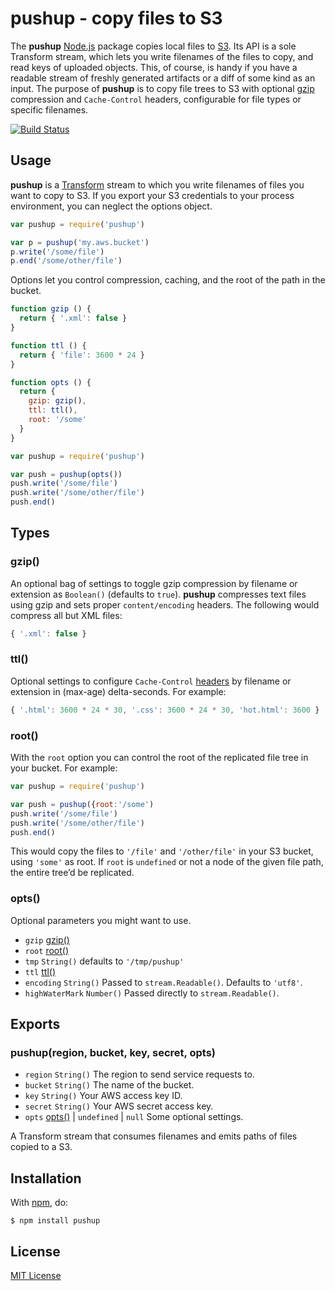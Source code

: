 # pushup - copy files to S3

The **pushup** [Node.js](http://nodejs.org/) package copies local files to [S3](http://aws.amazon.com/s3/). Its API is a sole Transform stream, which lets you write filenames of the files to copy, and read keys of uploaded objects. This, of course, is handy if you have a readable stream of freshly generated artifacts or a diff of some kind as an input. The purpose of **pushup** is to copy file trees to S3 with optional [gzip](http://www.gzip.org/) compression and `Cache-Control` headers, configurable for file types or specific filenames.

[![Build Status](https://secure.travis-ci.org/michaelnisi/pushup.svg)](http://travis-ci.org/michaelnisi/pushup)

## Usage

**pushup** is a [Transform](http://nodejs.org/api/stream.html#stream_class_stream_transform) stream to which you write filenames of files you want to copy to S3. If you export your S3 credentials to your process environment, you can neglect the options object.

```js
var pushup = require('pushup')

var p = pushup('my.aws.bucket')
p.write('/some/file')
p.end('/some/other/file')
```

Options let you control compression, caching, and the root of the path in the bucket.

```js
function gzip () {
  return { '.xml': false }
}

function ttl () {
  return { 'file': 3600 * 24 }
}

function opts () {
  return {
    gzip: gzip(),
    ttl: ttl(),
    root: '/some'
  }
}

var pushup = require('pushup')

var push = pushup(opts())
push.write('/some/file')
push.write('/some/other/file')
push.end()
```

## Types

### gzip()

An optional bag of settings to toggle gzip compression by filename or extension as `Boolean()` (defaults to `true`). **pushup** compresses text files using gzip and sets proper `content/encoding` headers. The following would compress all but XML files:

```js
{ '.xml': false }
```

### ttl()

Optional settings to configure `Cache-Control` [headers](http://www.w3.org/Protocols/rfc2616/rfc2616-sec14.html) by filename or extension in (max-age) delta-seconds. For example:

```js
{ '.html': 3600 * 24 * 30, '.css': 3600 * 24 * 30, 'hot.html': 3600 }
```

### root()

With the `root` option you can control the root of the replicated file tree in your bucket. For example:

```js
var pushup = require('pushup')

var push = pushup({root:'/some')
push.write('/some/file')
push.write('/some/other/file')
push.end()
```

This would copy the files to `'/file'` and `'/other/file'` in your S3 bucket, using `'some'` as root. If `root` is `undefined` or not a node of the given file path, the entire tree’d be replicated.

### opts()

Optional parameters you might want to use.

- `gzip` [gzip()](#gzip)
- `root` [root()](#root)
- `tmp` `String()` defaults to `'/tmp/pushup'`
- `ttl` [ttl()](#ttl)
- `encoding` `String()` Passed to `stream.Readable()`. Defaults to `'utf8'`.
- `highWaterMark` `Number()` Passed directly to `stream.Readable()`.

## Exports

### pushup(region, bucket, key, secret, opts)

- `region` `String()` The region to send service requests to.
- `bucket` `String()` The name of the bucket.
- `key` `String()` Your AWS access key ID.
- `secret` `String()` Your AWS secret access key.
- `opts` [opts()](#opts) | `undefined` | `null` Some optional settings.

A Transform stream that consumes filenames and emits paths of files copied to a S3.

## Installation

With [npm](https://www.npmjs.com/package/pushup), do:

```
$ npm install pushup
```

## License

[MIT License](https://raw.github.com/michaelnisi/pushup/master/LICENSE)
